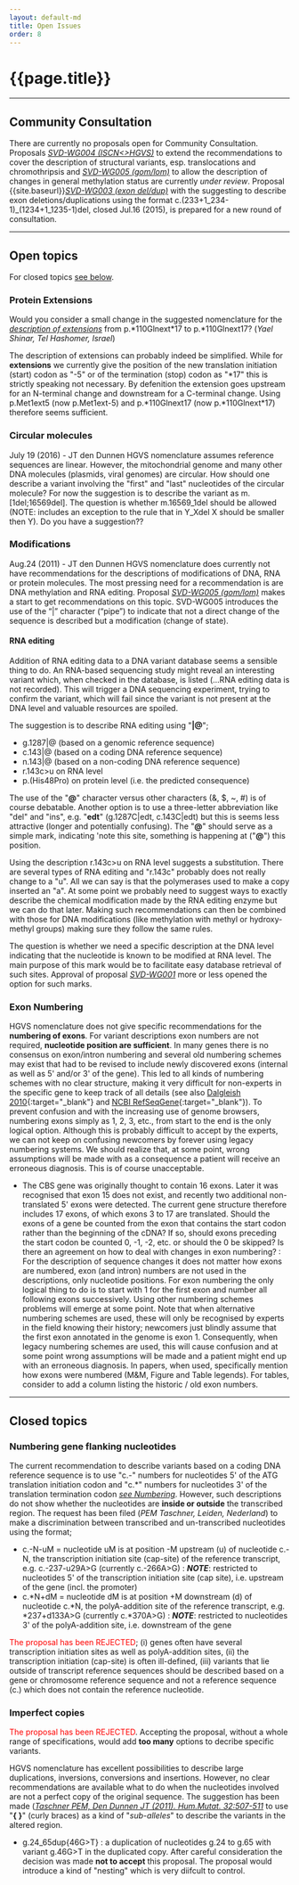 ```yaml
---
layout: default-md
title: Open Issues
order: 8
---
```


# {{page.title}}

* * *

## Community Consultation

There are currently no proposals open for Community Consultation. Proposals [_SVD-WG004 (ISCN<>HGVS)_](/bg-material/consultation/svd-wg004/) to extend the recommendations to cover the description of structural variants, esp. translocations and chromothripsis and [_SVD-WG005 (gom/lom)_](/bg-material/consultation/svd-wg005/) to allow the description of changes in general methylation status are currently _under review_. Proposal {{site.baseurl}}[_SVD-WG003 (exon del/dup)_](/bg-material/consultation/svd-wg003/) with the suggesting to describe exon deletions/duplications using the format c.(233+1\_234-1)\_(1234+1\_1235-1)del, closed Jul.16 (2015), is prepared for a new round of consultation.

* * *

<a name ="opentopics"></a>

## Open topics

For closed topics [see below](recommendations/open-issues/#closedtopics).

<a name ="extensions"></a>

### Protein Extensions

Would you consider a small change in the suggested nomenclature for the [_description of extensions_](/recommendations/protein/variant/extension/) from p.\*110Glnext\*17 to p.\*110Glnext17? (_Yael Shinar, Tel Hashomer, Israel_)

The description of extensions can probably indeed be simplified. While for **extensions** we currently give the position of the new translation initiation (start) codon as "-5" or of the termination (stop) codon as "\*17" this is strictly speaking not necessary. By defenition the extension goes upstream for an N-terminal change and downstream for a C-terminal change. Using p.Met1ext5 (now p.Met1ext-5) and p.\*110Glnext17 (now p.\*110Glnext\*17) therefore seems sufficient.

<a name ="circular"></a>

### Circular molecules

July 19 (2016) - JT den Dunnen
HGVS nomenclature assumes reference sequences are linear. However, the mitochondrial genome and many other DNA molecules (plasmids, viral genomes) are circular. How should one describe a variant involving the "first" and "last" nucleotides of the circular molecule?  For now the suggestion is to describe the variant as m.[1del;16569del]. The question is whether m.16569_1del should be allowed (NOTE: includes an exception to the rule that in Y\_Xdel X should be smaller then Y). Do you have a suggestion??

<a name ="modifications"></a>

### Modifications

Aug.24 (2011) - JT den Dunnen
HGVS nomenclature does currently not have recommendations for the descriptions of modifications of DNA, RNA or protein molecules. The most pressing need for a recommendation is are DNA methylation and RNA editing. Proposal [_SVD-WG005 (gom/lom)_](/bg-material/consultation/svd-wg005/) makes a start to get recommendations on this topic. SVD-WG005 introduces the use of the “|” character (“pipe”) to indicate that not a direct change of the sequence is described but a modification (change of state).

#### RNA editing

Addition of RNA editing data to a DNA variant database seems a sensible thing to do. An RNA-based sequencing study might reveal an interesting variant which, when checked in the database, is listed (...RNA editing data is not recorded). This will trigger a DNA sequencing experiment, trying to confirm the variant, which will fail since the variant is not present at the DNA level and valuable resources are spoiled.

The suggestion is to describe RNA editing using "**|@**";

*	g.1287\|@ (based on a genomic reference sequence)
*	c.143\|@ (based on a coding DNA reference sequence)
*	n.143\|@ (based on a non-coding DNA reference sequence)
*	r.143c>u on RNA level
*	p.(His48Pro) on protein level (i.e. the predicted consequence)

The use of the "**@**" character versus other characters (&, $, ~, #) is of course debatable. Another option is to use a three-letter abbreviation like "del" and "ins", e.g. "**edt**" (g.1287C\|edt, c.143C\|edt) but this is seems less attractive (longer and potentially confusing). The "**@**" should serve as a simple mark, indicating 'note this site, something is happening at ("**@**") this position.

Using the description r.143c>u on RNA level suggests a substitution. There are several types of RNA editing and "r.143c" probably does not really change to a "u". All we can say is that the polymerases used to make a copy inserted an "a". At some point we probably need to suggest ways to exactly describe the chemical modification made by the RNA editing enzyme but we can do that later. Making such recommendations can then be combined with those for DNA modifications (like methylation with methyl or hydroxy-methyl groups) making sure they follow the same rules.

The question is whether we need a specific description at the DNA level indicating that the nucleotide is known to be modified at RNA level. The main purpose of this mark would be to facilitate easy database retrieval of such sites. Approval of proposal [_SVD-WG001_](http://www.hgvs.org/mutnomen/accepted001.html) more or less opened the option for such marks.

<a name ="exonnumbering"></a>

### Exon Numbering

HGVS nomenclature does not give specific recommendations for the **numbering of exons**. For variant descriptions exon numbers are not required, **nucleotide position are sufficient**. In many genes there is no consensus on exon/intron numbering and several old numbering schemes may exist that had to be revised to include newly discovered exons (internal as well as 5' and/or 3' of the gene). This led to all kinds of numbering schemes with no clear structure, making it very difficult for non-experts in the specific gene to keep track of all details (see also [Dalgleish 2010](http://www.genomemedicine.com/content/pdf/gm145.pdf){:target="_blank"} and [NCBI RefSeqGene](http://www.ncbi.nlm.nih.gov/refseq/rsg/faq/#exon){:target="_blank"}). To prevent confusion and with the increasing use of genome browsers, numbering exons simply as 1, 2, 3, etc., from start to the end is the only logical option.
	Although this is probably difficult to accept by the experts, we can not keep on confusing newcomers by forever using legacy numbering systems. We should realize that, at some point, wrong assumptions will be made with as a consequence a patient will receive an erroneous diagnosis. This is of course unacceptable.

*	The CBS gene was originally thought to contain 16 exons. Later it was recognised that exon 15 does not exist, and recently two additional non-translated 5' exons were detected. The current gene structure therefore includes 17 exons, of which exons 3 to 17 are translated. Should the exons of a gene be counted from the exon that contains the start codon rather than the beginning of the cDNA?  If so, should exons preceding the start codon be counted 0, -1, -2, etc. or should the 0 be skipped?  Is there an agreement on how to deal with changes in exon numbering?
	:	For the description of sequence changes it does not matter how exons are numbered,  exon (and intron) numbers are not used in the descriptions, only nucleotide positions. For exon numbering the only logical thing to do is to start with 1 for the first exon and number all following exons successively. Using other numbering schemes problems will emerge at some point. Note that when alternative numbering schemes are used, these will only be recognised by experts in the field knowing their history; newcomers just blindly assume that the first exon annotated in the genome is exon 1. Consequently, when legacy numbering schemes are used, this will cause confusion and at some point wrong assumptions will be made and a patient might end up with an erroneous diagnosis. In papers, when used, specifically mention how exons were numbered (M&M, Figure and Table legends). For tables, consider to add a column listing the historic / old exon numbers.


* * *

<a name ="closedtopics"></a>

## Closed topics

<a name ="geneflanking"></a>

### Numbering gene flanking nucleotides

The current recommendation to describe variants based on a coding DNA reference sequence is to use "c.-" numbers for nucleotides 5' of the ATG translation initiation codon and "c.\*" numbers for nucleotides 3' of the translation termination codon [_see Numbering_](/bg-material/numbering/). However, such descriptions do not show whether the nucleotides are **inside or outside** the transcribed region. The request has been filed (_PEM Taschner, Leiden, Nederland_) to make a discrimination between transcribed and un-transcribed nucleotides using the format;

*	c.-N-uM  =  nucleotide uM is at position -M upstream (u) of nucleotide c.-N, the transcription initiation site (cap-site) of the reference transcript, e.g. c.-237-u29A>G (currently c.-266A>G)
	:	_**NOTE**_:	restricted to nucleotides 5' of the transcription initiation site (cap site), i.e. upstream of the gene (incl. the promoter)
*	c.\*N+dM  =  nucleotide dM is at position +M downstream (d) of nucleotide c.\*N, the polyA-addition site of the reference transcript, e.g. \*237+d133A>G (currently c.\*370A>G)
	:	_**NOTE**_:	restricted to nucleotides 3' of the polyA-addition site, i.e. downstream of the gene

<font color="#FF0000">The proposal has been REJECTED</font>; (i) genes often have several transcription initiation sites as well as polyA-addition sites, (ii) the transcription initiation (cap-site) is often ill-defined, (iii) variants that lie outside of transcript reference sequences should be described based on a gene or chromosome reference sequence and not a reference sequence (c.) which does not contain the reference nucleotide.

<a name ="imperfectcopy"></a>

### Imperfect copies

<font color="#FF0000">The proposal has been REJECTED</font>. Accepting the proposal, without a whole range of specifications, would add **too many** options to decribe specific variants.

HGVS nomenclature has excellent possibilities to describe large duplications, inversions, conversions and insertions. However, no clear recommendations are available what to do when the nucleotides involved are not a perfect copy of the original sequence. The suggestion has been made ([_Taschner PEM, Den Dunnen JT (2011). Hum.Mutat. 32:507-511_](http://onlinelibrary.wiley.com/doi/10.1002/humu.21427/pdf) to use "**{ }**" (curly braces) as a kind of "_sub-alleles_" to describe the variants in the altered region.
*	g.24\_65dup{46G>T}
	:	a duplication of nucleotides g.24 to g.65 with variant g.46G>T in the duplicated copy.
After careful consideration the decision was made **not to accept** this proposal. The proposal would introduce a kind of "nesting" which is very diifcult to control. 
